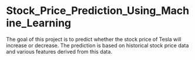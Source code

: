 # Stock_Price_Prediction_Using_Machine_Learning
The goal of this project is to predict whether the stock price of Tesla will increase or decrease. The prediction is based on historical stock price data and various features derived from this data.
